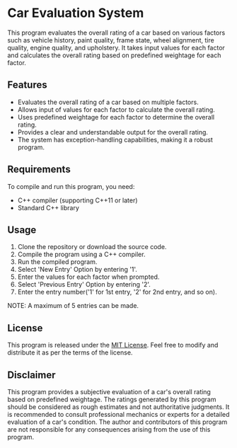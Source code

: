 # Car Evaluation System
This program evaluates the overall rating of a car based on various factors such as vehicle history, paint quality, frame state, wheel alignment, tire quality, engine quality, and upholstery. It takes input values for each factor and calculates the overall rating based on predefined weightage for each factor.

## Features
- Evaluates the overall rating of a car based on multiple factors.
- Allows input of values for each factor to calculate the overall rating.
- Uses predefined weightage for each factor to determine the overall rating.
- Provides a clear and understandable output for the overall rating.
- The system has exception-handling capabilities, making it a robust program.

## Requirements
To compile and run this program, you need:
- C++ compiler (supporting C++11 or later)
- Standard C++ library

## Usage
1. Clone the repository or download the source code.
2. Compile the program using a C++ compiler.
3. Run the compiled program.
4. Select 'New Entry' Option by entering '1'.
5. Enter the values for each factor when prompted.
6. Select 'Previous Entry' Option by entering '2'.
7. Enter the entry number('1' for 1st entry, '2' for 2nd entry, and so on).

NOTE: A maximum of 5 entries can be made.

## License
This program is released under the [MIT License](https://raw.githubusercontent.com/SahilDShaw/car-evaluation-system/main/LICENSE). Feel free to modify and distribute it as per the terms of the license.

## Disclaimer
This program provides a subjective evaluation of a car's overall rating based on predefined weightage. The ratings generated by this program should be considered as rough estimates and not authoritative judgments. It is recommended to consult professional mechanics or experts for a detailed evaluation of a car's condition. The author and contributors of this program are not responsible for any consequences arising from the use of this program.

